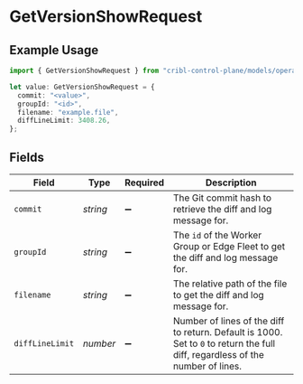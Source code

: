 # GetVersionShowRequest

## Example Usage

```typescript
import { GetVersionShowRequest } from "cribl-control-plane/models/operations";

let value: GetVersionShowRequest = {
  commit: "<value>",
  groupId: "<id>",
  filename: "example.file",
  diffLineLimit: 3408.26,
};
```

## Fields

| Field                                                                                                                                     | Type                                                                                                                                      | Required                                                                                                                                  | Description                                                                                                                               |
| ----------------------------------------------------------------------------------------------------------------------------------------- | ----------------------------------------------------------------------------------------------------------------------------------------- | ----------------------------------------------------------------------------------------------------------------------------------------- | ----------------------------------------------------------------------------------------------------------------------------------------- |
| `commit`                                                                                                                                  | *string*                                                                                                                                  | :heavy_minus_sign:                                                                                                                        | The Git commit hash to retrieve the diff and log message for.                                                                             |
| `groupId`                                                                                                                                 | *string*                                                                                                                                  | :heavy_minus_sign:                                                                                                                        | The <code>id</code> of the Worker Group or Edge Fleet to get the diff and log message for.                                                |
| `filename`                                                                                                                                | *string*                                                                                                                                  | :heavy_minus_sign:                                                                                                                        | The relative path of the file to get the diff and log message for.                                                                        |
| `diffLineLimit`                                                                                                                           | *number*                                                                                                                                  | :heavy_minus_sign:                                                                                                                        | Number of lines of the diff to return. Default is 1000. Set to <code>0</code> to return the full diff, regardless of the number of lines. |